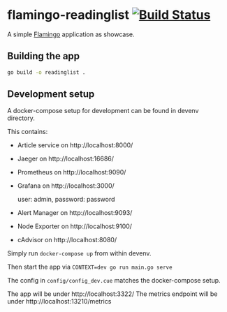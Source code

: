 # flamingo-readinglist [![Build Status](https://github.com/tessig/flamingo-readinglist/workflows/CI/badge.svg)](https://github.com/tessig/flamingo-readinglist/actions?query=workflow%3ACI)
A simple [Flamingo](https://www.flamingo.me/) application as showcase.

## Building the app

```bash
go build -o readinglist .
```

## Development setup

A docker-compose setup for development can be found in devenv directory.

This contains:
  * Article service on http://localhost:8000/ 
  * Jaeger on http://localhost:16686/
  * Prometheus on http://localhost:9090/
  * Grafana on http://localhost:3000/ 
  
    user: admin, password: password
  * Alert Manager on http://localhost:9093/
  * Node Exporter on http://localhost:9100/
  * cAdvisor on http://localhost:8080/
 
  
Simply run `docker-compose up` from within devenv.

Then start the app via `CONTEXT=dev go run main.go serve`

The config in `config/config_dev.cue` matches the docker-compose setup.

The app will be under http://localhost:3322/
The metrics endpoint will be under http://localhost:13210/metrics
